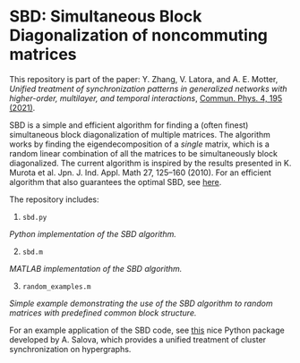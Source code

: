 # SBD: Simultaneous Block Diagonalization of noncommuting matrices

This repository is part of the paper: Y. Zhang, V. Latora, and A. E. Motter, _Unified treatment of synchronization patterns in generalized networks with higher-order, multilayer, and temporal interactions_, [Commun. Phys. 4, 195 (2021)](https://doi.org/10.1038/s42005-021-00695-0).

SBD is a simple and efficient algorithm for finding a (often finest) simultaneous block diagonalization of multiple matrices.
The algorithm works by finding the eigendecomposition of a _single_ matrix, which is a random linear combination of all the matrices to be simultaneously block diagonalized.
The current algorithm is inspired by the results presented in K. Murota et al. Jpn. J. Ind. Appl. Math 27, 125–160 (2010).
For an efficient algorithm that also guarantees the optimal SBD, see [here](https://github.com/y-z-zhang/net-sync-sym).

The repository includes:

1. `sbd.py`

  _Python implementation of the SBD algorithm._

2. `sbd.m`

  _MATLAB implementation of the SBD algorithm._

3. `random_examples.m`

  _Simple example demonstrating the use of the SBD algorithm to random matrices with predefined common block structure._

For an example application of the SBD code, see [this](https://github.com/asalova/hypergraph-cluster-sync) nice Python package developed by A. Salova, which provides a unified treatment of cluster synchronization on hypergraphs.
